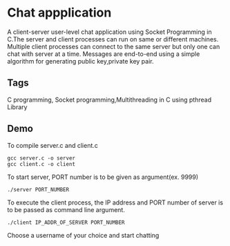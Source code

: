 # Chat appplication

A client-server user-level chat application using Socket Programming in C.The server and client processes can run on same or different machines. Multiple client processes can connect to the same server but only one can chat with server at a time. Messages are end-to-end using a simple algorithm for generating public key,private key pair.

## Tags
C programming, Socket programming,Multithreading in C using pthread Library

## Demo

To compile server.c and client.c
<br/>

```
gcc server.c -o server
gcc client.c -o client
```

To start server, PORT number is to be given as argument(ex. 9999)

```
./server PORT_NUMBER
````

To execute the client process, the IP address and PORT number of server is to be passed as command line argument.
```
./client IP_ADDR_OF_SERVER PORT_NUMBER
```

Choose a username of your choice and start chatting
